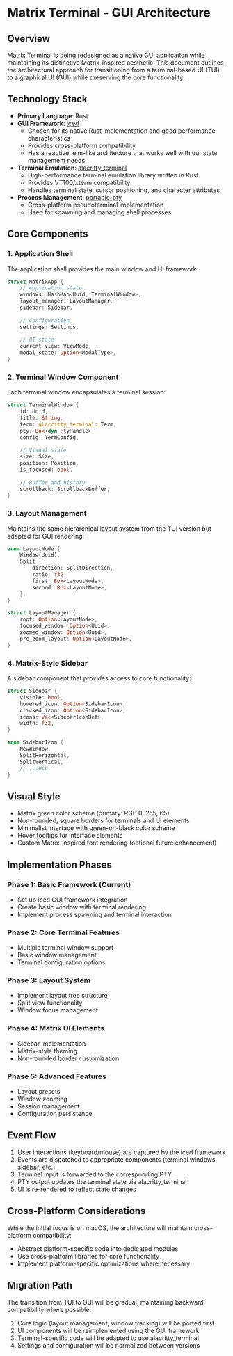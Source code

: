 # Matrix Terminal - GUI Architecture

## Overview

Matrix Terminal is being redesigned as a native GUI application while maintaining its distinctive Matrix-inspired aesthetic. This document outlines the architectural approach for transitioning from a terminal-based UI (TUI) to a graphical UI (GUI) while preserving the core functionality.

## Technology Stack

- **Primary Language**: Rust
- **GUI Framework**: [iced](https://github.com/iced-rs/iced)
  - Chosen for its native Rust implementation and good performance characteristics
  - Provides cross-platform compatibility
  - Has a reactive, elm-like architecture that works well with our state management needs
- **Terminal Emulation**: [alacritty_terminal](https://github.com/alacritty/alacritty/tree/master/alacritty_terminal)
  - High-performance terminal emulation library written in Rust
  - Provides VT100/xterm compatibility
  - Handles terminal state, cursor positioning, and character attributes
- **Process Management**: [portable-pty](https://github.com/wez/wezterm/tree/main/pty)
  - Cross-platform pseudoterminal implementation
  - Used for spawning and managing shell processes

## Core Components

### 1. Application Shell

The application shell provides the main window and UI framework:

```rust
struct MatrixApp {
    // Application state
    windows: HashMap<Uuid, TerminalWindow>,
    layout_manager: LayoutManager,
    sidebar: Sidebar,
    
    // Configuration
    settings: Settings,
    
    // UI state
    current_view: ViewMode,
    modal_state: Option<ModalType>,
}
```

### 2. Terminal Window Component

Each terminal window encapsulates a terminal session:

```rust
struct TerminalWindow {
    id: Uuid,
    title: String,
    term: alacritty_terminal::Term,
    pty: Box<dyn PtyHandle>,
    config: TermConfig,
    
    // Visual state
    size: Size,
    position: Position,
    is_focused: bool,
    
    // Buffer and history
    scrollback: ScrollbackBuffer,
}
```

### 3. Layout Management

Maintains the same hierarchical layout system from the TUI version but adapted for GUI rendering:

```rust
enum LayoutNode {
    Window(Uuid),
    Split {
        direction: SplitDirection,
        ratio: f32,
        first: Box<LayoutNode>,
        second: Box<LayoutNode>,
    },
}

struct LayoutManager {
    root: Option<LayoutNode>,
    focused_window: Option<Uuid>,
    zoomed_window: Option<Uuid>,
    pre_zoom_layout: Option<LayoutNode>,
}
```

### 4. Matrix-Style Sidebar

A sidebar component that provides access to core functionality:

```rust
struct Sidebar {
    visible: bool,
    hovered_icon: Option<SidebarIcon>,
    clicked_icon: Option<SidebarIcon>,
    icons: Vec<SidebarIconDef>,
    width: f32,
}

enum SidebarIcon {
    NewWindow,
    SplitHorizontal,
    SplitVertical,
    // ...etc
}
```

## Visual Style

- Matrix green color scheme (primary: RGB 0, 255, 65)
- Non-rounded, square borders for terminals and UI elements
- Minimalist interface with green-on-black color scheme
- Hover tooltips for interface elements
- Custom Matrix-inspired font rendering (optional future enhancement)

## Implementation Phases

### Phase 1: Basic Framework (Current)
- Set up iced GUI framework integration
- Create basic window with terminal rendering
- Implement process spawning and terminal interaction

### Phase 2: Core Terminal Features
- Multiple terminal window support
- Basic window management
- Terminal configuration options

### Phase 3: Layout System
- Implement layout tree structure
- Split view functionality
- Window focus management

### Phase 4: Matrix UI Elements
- Sidebar implementation
- Matrix-style theming
- Non-rounded border customization

### Phase 5: Advanced Features
- Layout presets
- Window zooming
- Session management
- Configuration persistence

## Event Flow

1. User interactions (keyboard/mouse) are captured by the iced framework
2. Events are dispatched to appropriate components (terminal windows, sidebar, etc.)
3. Terminal input is forwarded to the corresponding PTY
4. PTY output updates the terminal state via alacritty_terminal
5. UI is re-rendered to reflect state changes

## Cross-Platform Considerations

While the initial focus is on macOS, the architecture will maintain cross-platform compatibility:

- Abstract platform-specific code into dedicated modules
- Use cross-platform libraries for core functionality
- Implement platform-specific optimizations where necessary

## Migration Path

The transition from TUI to GUI will be gradual, maintaining backward compatibility where possible:

1. Core logic (layout management, window tracking) will be ported first
2. UI components will be reimplemented using the GUI framework
3. Terminal-specific code will be adapted to use alacritty_terminal
4. Settings and configuration will be normalized between versions
